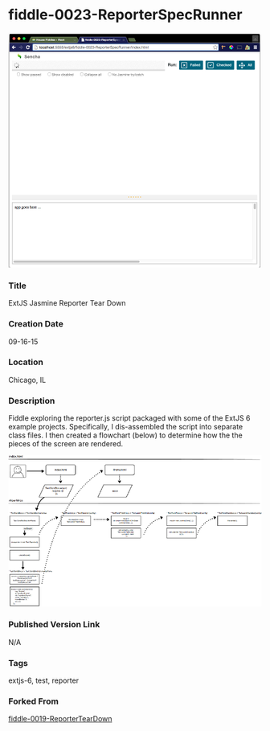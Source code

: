 fiddle-0023-ReporterSpecRunner
======

![Screenshot](screenshot.png)


### Title

ExtJS Jasmine Reporter Tear Down


### Creation Date

09-16-15


### Location

Chicago, IL


### Description

Fiddle exploring the reporter.js script packaged with some of the ExtJS 6 example projects.  Specifically, I
dis-assembled the script into separate class files.  I then created a flowchart (below) to determine how the
the pieces of the screen are rendered.


![flowchart](flowchart-a.png)


### Published Version Link

N/A


### Tags

extjs-6, test, reporter


### Forked From

[fiddle-0019-ReporterTearDown](../fiddle-0019-ReporterTearDown)
